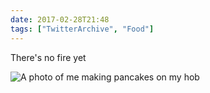 ```yaml
---
date: 2017-02-28T21:48
tags: ["TwitterArchive", "Food"]
---
```

There's no fire yet

![A photo of me making pancakes on my hob](https://cdn.geekyaubergine.com/twitter_archive/836694502781894656-C5yJM05WAAAsc50.jpg)